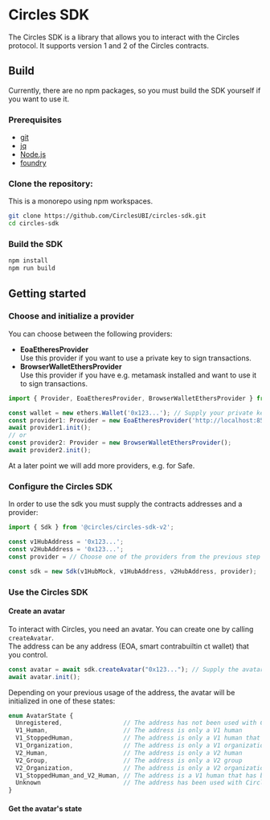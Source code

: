 # Circles SDK
The Circles SDK is a library that allows you to interact with the Circles protocol.
It supports version 1 and 2 of the Circles contracts.

## Build
Currently, there are no npm packages, so you must build the SDK yourself if you want to use it.

### Prerequisites
* [git](https://git-scm.com/)
* [jq](https://jqlang.github.io/jq/)
* [Node.js](https://nodejs.org/)
* [foundry](https://getfoundry.sh/)

### Clone the repository:
This is a monorepo using npm workspaces.
```bash
git clone https://github.com/CirclesUBI/circles-sdk.git
cd circles-sdk
```

### Build the SDK
```bash
npm install
npm run build
```

## Getting started
### Choose and initialize a provider

You can choose between the following providers:
* **EoaEtheresProvider**   
  Use this provider if you want to use a private key to sign transactions.
* **BrowserWalletEthersProvider**  
  Use this provider if you have e.g. metamask installed and want to use it to sign transactions.

```typescript
import { Provider, EoaEtheresProvider, BrowserWalletEthersProvider } from '@circles/circles-sdk-v2-providers';

const wallet = new ethers.Wallet('0x123...'); // Supply your private key
const provider1: Provider = new EoaEtheresProvider('http://localhost:8545', wallet);
await provider1.init();
// or
const provider2: Provider = new BrowserWalletEthersProvider();
await provider2.init();
```
At a later point we will add more providers, e.g. for Safe.

### Configure the Circles SDK
In order to use the sdk you must supply the contracts addresses and a provider:

```typescript
import { Sdk } from '@circles/circles-sdk-v2';

const v1HubAddress = '0x123...';
const v2HubAddress = '0x123...';
const provider = // Choose one of the providers from the previous step

const sdk = new Sdk(v1HubMock, v1HubAddress, v2HubAddress, provider);
```

### Use the Circles SDK
#### Create an avatar
To interact with Circles, you need an avatar. You can create one by calling `createAvatar`.  
The address can be any address (EOA, smart contrabuiltin ct wallet) that you control.

```typescript
const avatar = await sdk.createAvatar("0x123..."); // Supply the avatar address
await avatar.init();
```
Depending on your previous usage of the address, the avatar will be initialized in one of these states:
```typescript
enum AvatarState {
  Unregistered,                 // The address has not been used with Circles before
  V1_Human,                     // The address is only a V1 human
  V1_StoppedHuman,              // The address is only a V1 human that has been stopped
  V1_Organization,              // The address is only a V1 organization
  V2_Human,                     // The address is only a V2 human
  V2_Group,                     // The address is only a V2 group
  V2_Organization,              // The address is only a V2 organizations
  V1_StoppedHuman_and_V2_Human, // The address is a V1 human that has been stopped and a V2 human
  Unknown                       // The address has been used with Circles before, but the state is unknown
}
```

#### Get the avatar's state